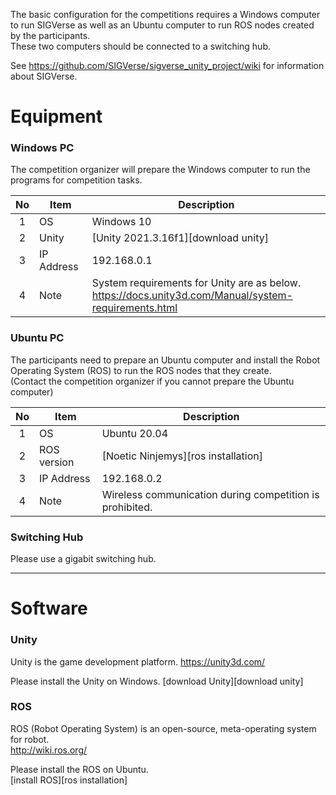 The basic configuration for the competitions requires a Windows computer to run SIGVerse as well as an Ubuntu computer to run ROS nodes created by the participants.   
These two computers should be connected to a switching hub.  

See https://github.com/SIGVerse/sigverse_unity_project/wiki for information about SIGVerse.

# Equipment

### Windows PC

The competition organizer will prepare the Windows computer to run the programs for competition tasks.

| No | Item       | Description    |
|:--:| ---------- |----------------|
| 1  | OS         | Windows 10     |
| 2  | Unity      | [Unity 2021.3.16f1][download unity] |
| 3  | IP Address | 192.168.0.1    |
| 4  | Note       | System requirements for Unity are as below.<br>https://docs.unity3d.com/Manual/system-requirements.html

### Ubuntu PC

The participants need to prepare an Ubuntu computer and install the Robot Operating System (ROS) to run the ROS nodes that they create.  
(Contact the competition organizer if you cannot prepare the Ubuntu computer)

| No | Item       | Description    |
|:--:| ---------- |----------------|
| 1  | OS         | Ubuntu 20.04    |
| 2  | ROS version| [Noetic Ninjemys][ros installation] |
| 3  | IP Address | 192.168.0.2    |
| 4  | Note       | Wireless communication during competition is prohibited. |

### Switching Hub

Please use a gigabit switching hub.

----------------------------------

# Software

### Unity

Unity is the game development platform.
https://unity3d.com/

Please install the Unity on Windows.
[download Unity][download unity]

### ROS

ROS (Robot Operating System) is an open-source, meta-operating system for robot.  
http://wiki.ros.org/

Please install the ROS on Ubuntu.  
[install ROS][ros installation]
